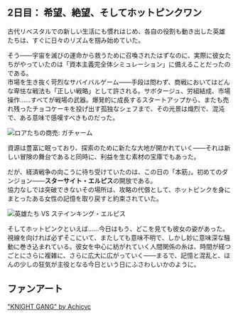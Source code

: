<!-- title: 希望、絶望、そしてホットピンクワン -->

## 2日目： 希望、絶望、そしてホットピンクワン

古代リベスタルでの新しい生活にも慣れはじめ、各自の役割も動き出した英雄たちは、すぐに日々のリズムを掴み始めていた。

そう――宇宙を滅びの運命から救うために召喚されたはずなのに、実際に彼女たちがやっていたのは「資本主義完全体シミュレーション」に備えることだったのである。  
市場を生き抜く苛烈なサバイバルゲーム――手段は問わず、商戦においてはどんな卑怯な戦法も「正しい戦略」として許される。サボタージュ、労組結成、市場操作……すべてが戦場の武器。爆発的に成長するスタートアップから、またも売れ残ったチョコケーキを投げ出す孤独なシェフまで、その光景は熾烈で、混沌で、ある意味で感嘆すべきものだった。

![ロアたちの商売: ガチャーム](/images-opt/gacharm-opt.webp)

資源は豊富に眠っており、探索のために新たな大地が開かれていく――それは新しい冒険の舞台であると同時に、利益を生む素材の宝庫でもあった。

だが、経済戦争の向こうに待ち受けていたのは、この日の「本筋」。初めてのダンジョン――**スターサイト・エルピス**の開放である。  
協力なしでは突破できないその場所は、攻略の代償として、ホットピンクを身にまとったある女性の記憶を取り戻すと約束されていた。

![英雄たち VS ステインキング・エルピス](/images-opt/elpis-opt.webp)

そしてホットピンクといえば……今日はもう、どこを見ても彼女の姿があった。視線を向ければ必ずそこにいて、またしても意味不明で、しかし妙に意味深な騒動に巻き込まれている。彼女を中心に紡がれていく人間関係の糸は、時間が経つごとにさらに複雑に、さらに広大に広がっていく――まるで、記憶と混乱と、ほんの少しの狂気が主役となる今日という日にふさわしいかのように。

## ファンアート

["KNIGHT GANG" by Achicvc](https://x.com/Another_achicvc/status/1922911239631516123)

<!-- gigi, liz, cecilia, kiara -->
